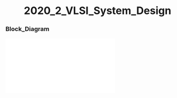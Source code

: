 <h1 align="center"> 2020_2_VLSI_System_Design </h1>

### Block_Diagram
![Block Diagram](./Assignments/2020_Fall/2020_Fall_EE714_Quiz1_2015104027_박정진.pdf)

<a href="./Assignments/2020_Fall/2020_Fall_EE714_Quiz1_2015104027_박정진.pdf" class="image fit"><img src="images/marr_pic.jpg" alt=""></a>
